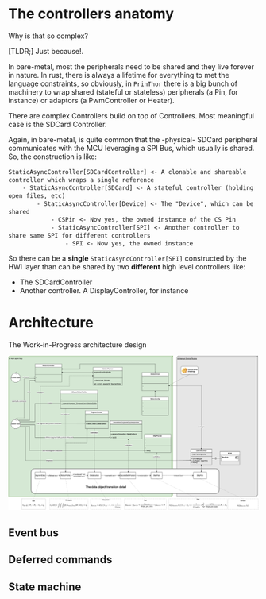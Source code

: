# The controllers anatomy
Why is that so complex?

\[TLDR;\] Just because!.

In bare-metal, most the peripherals need to be shared and they live forever in nature.
In rust, there is always a lifetime for everything to met the language constraints, so obviously,
in `PrinThor` there is a big bunch of machinery to wrap shared (stateful or stateless) peripherals (a Pin, for instance) or adaptors (a PwmController or Heater).

There are complex Controllers build on top of Controllers. Most meaningful case is the SDCard Controller.

Again, in bare-metal, is quite common that the -physical- SDCard peripheral communicates with the MCU leveraging a SPI Bus, which usually is shared.
So, the construction is like:

```text
StaticAsyncController[SDCardController] <- A clonable and shareable controller which wraps a single reference
    - StaticAsyncController[SDCard] <- A stateful controller (holding open files, etc) 
        - StaticAsyncController[Device] <- The "Device", which can be shared
            - CSPin <- Now yes, the owned instance of the CS Pin
            - StaticAsyncController[SPI] <- Another controller to share same SPI for different controllers
                - SPI <- Now yes, the owned instance

```

So there can be a **single**  `StaticAsyncController[SPI]` constructed by the HWI layer than can be shared by two **different** high level controllers like:

* The SDCardController
* Another controller. A DisplayController, for instance

# Architecture

The Work-in-Progress architecture design

![alt text](img/printhor_motion_high_level_architecture.png "High Level Architecture (motion only as of now)")

## Event bus

## Deferred commands

## State machine
